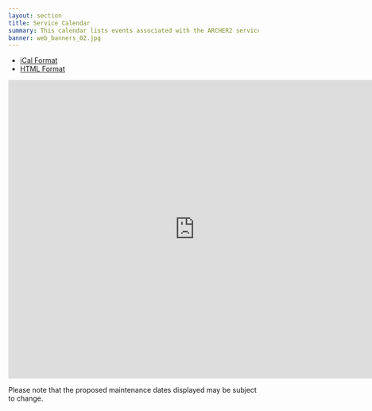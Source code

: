 ```yaml
---
layout: section
title: Service Calendar
summary: This calendar lists events associated with the ARCHER2 service, including training, call deadlines and planned maintenance sessions.
banner: web_banners_02.jpg
---
```


* [iCal Format](https://www.google.com/calendar/ical/archer2.hpc%40gmail.com/public/basic.ics)
* [HTML Format](https://www.google.com/calendar/embed?src=archer2.hpc%40gmail.com&ctz=Europe/London)


<iframe src="https://www.google.com/calendar/embed?height=600&amp;wkst=1&amp;bgcolor=%23FFFFFF&amp;src=archer2.hpc%40gmail.com&amp;color=%232952A3&amp;ctz=Europe%2FLondon" style=" border-width:0 " width="750" height="600" frameborder="0" scrolling="no"></iframe>


Please note that the proposed maintenance dates displayed may be subject to change.

